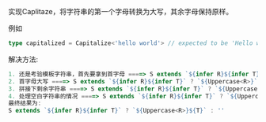 实现Caplitaze<T>，将字符串的第一个字母转换为大写，其余字母保持原样。

例如
```typescript
type capitalized = Capitalize<'hello world'> // expected to be 'Hello world'
```

解决方法:

```typescript
1. 还是考验模板字符串，首先要拿到首字母 ====> S extends `${infer R}${infer T}` ? `${R}`
2. 首字母大写 ====> S extends `${infer R}${infer T}` ? `${Uppercase<R>}`
3. 拼接下剩余字符串 ====> S extends `${infer R}${infer T}` ? `${Uppercase<R>}${T}`
4. 处理空白字符串的情况 ====> S extends `${infer R}${infer T}` ? `${Uppercase<R>}${T}` : ''
最终结果为:
S extends `${infer R}${infer T}` ? `${Uppercase<R>}${T}` : ''
```
